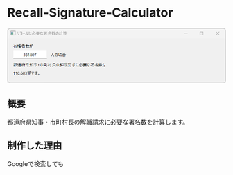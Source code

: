 # Recall-Signature-Calculator
![サムネイル画像](https://github.com/r-1317/Recall-Signature-Calculator/blob/main/ScreenShot.png?raw=true)
## 概要
都道府県知事・市町村長の解職請求に必要な署名数を計算します。
## 制作した理由
Googleで検索しても


<!--stackedit_data:
eyJoaXN0b3J5IjpbMjY4MjEyMzYyLDczMDk5ODExNl19
-->